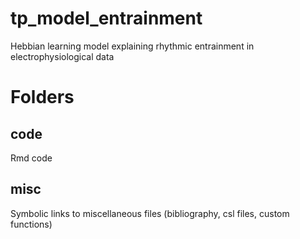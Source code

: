 # tp_model_entrainment
Hebbian learning model explaining rhythmic entrainment in electrophysiological data

# Folders
## code
Rmd code 

## misc
Symbolic links to miscellaneous files (bibliography, csl files, custom functions)


